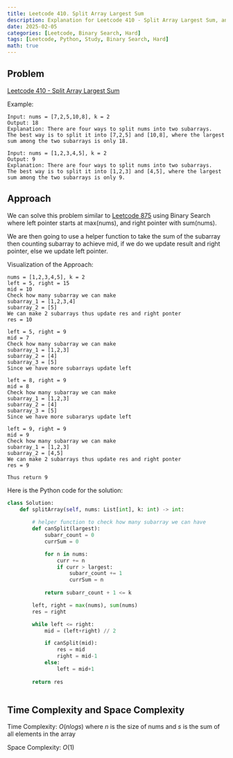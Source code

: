 ```yaml
---
title: Leetcode 410. Split Array Largest Sum
description: Explanation for Leetcode 410 - Split Array Largest Sum, and its solution in Python.
date: 2025-02-05
categories: [Leetcode, Binary Search, Hard]
tags: [Leetcode, Python, Study, Binary Search, Hard]
math: true
---
```


## Problem
[Leetcode 410 - Split Array Largest Sum](https://leetcode.com/problems/split-array-largest-sum/description/)

Example:
```
Input: nums = [7,2,5,10,8], k = 2
Output: 18
Explanation: There are four ways to split nums into two subarrays.
The best way is to split it into [7,2,5] and [10,8], where the largest sum among the two subarrays is only 18.

Input: nums = [1,2,3,4,5], k = 2
Output: 9
Explanation: There are four ways to split nums into two subarrays.
The best way is to split it into [1,2,3] and [4,5], where the largest sum among the two subarrays is only 9.
```

## Approach

We can solve this problem similar to [Leetcode 875](https://hyeonukim.github.io/devblog/posts/Leetcode-875/) using Binary Search where left pointer starts at max(nums), and right pointer with sum(nums).

We are then going to use a helper function to take the sum of the subarray then counting subarray to achieve mid, if we do we update result and right pointer, else we update left pointer.

Visualization of the Approach:
```
nums = [1,2,3,4,5], k = 2
left = 5, right = 15
mid = 10
Check how many subarray we can make
subarray_1 = [1,2,3,4]
subarray_2 = [5]
We can make 2 subarrays thus update res and right ponter
res = 10

left = 5, right = 9
mid = 7
Check how many subarray we can make
subarray_1 = [1,2,3]
subarray_2 = [4]
subarray_3 = [5]
Since we have more subarrays update left

left = 8, right = 9
mid = 8
Check how many subarray we can make
subarray_1 = [1,2,3]
subarray_2 = [4]
subarray_3 = [5]
Since we have more subararys update left

left = 9, right = 9
mid = 9
Check how many subarray we can make
subarray_1 = [1,2,3]
subarray_2 = [4,5]
We can make 2 subarrays thus update res and right ponter
res = 9

Thus return 9
```

Here is the Python code for the solution:
```python
class Solution:
    def splitArray(self, nums: List[int], k: int) -> int:
        
        # helper function to check how many subarray we can have
        def canSplit(largest):
            subarr_count = 0
            currSum = 0

            for n in nums:
                curr += n
                if curr > largest:
                    subarr_count += 1
                    currSum = n
            
            return subarr_count + 1 <= k

        left, right = max(nums), sum(nums)
        res = right

        while left <= right:
            mid = (left+right) // 2

            if canSplit(mid):
                res = mid
                right = mid-1
            else:
                left = mid+1
        
        return res
    
```
## Time Complexity and Space Complexity

Time Complexity: $O(n log s)$ where $n$ is the size of nums and $s$ is the sum of all elements in the array

Space Complexity: $O(1)$